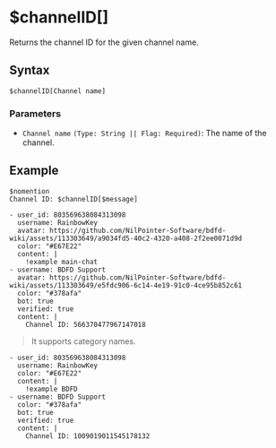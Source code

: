 # $channelID[]
Returns the channel ID for the given channel name.

## Syntax
```
$channelID[Channel name]
```

### Parameters
- `Channel name` `(Type: String || Flag: Required)`: The name of the channel.

## Example
```
$nomention
Channel ID: $channelID[$message]
```

``` discord yaml
- user_id: 803569638084313098
  username: RainbowKey
  avatar: https://github.com/NilPointer-Software/bdfd-wiki/assets/113303649/a9034fd5-40c2-4320-a408-2f2ee0071d9d
  color: "#E67E22"
  content: |
    !example main-chat
- username: BDFD Support
  avatar: https://github.com/NilPointer-Software/bdfd-wiki/assets/113303649/e5fdc906-6c14-4e19-91c0-4ce95b852c61
  color: "#378afa"
  bot: true
  verified: true
  content: |
    Channel ID: 566370477967147018
```

> It supports category names.

``` discord yaml
- user_id: 803569638084313098
  username: RainbowKey
  color: "#E67E22"
  content: |
    !example BDFD
- username: BDFD Support
  color: "#378afa"
  bot: true
  verified: true
  content: |
    Channel ID: 1009019011545178132
```
